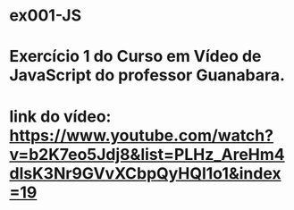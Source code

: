 # ex001-JS
# Exercício 1 do Curso em Vídeo de JavaScript do professor Guanabara.
# link do vídeo: https://www.youtube.com/watch?v=b2K7eo5Jdj8&list=PLHz_AreHm4dlsK3Nr9GVvXCbpQyHQl1o1&index=19
